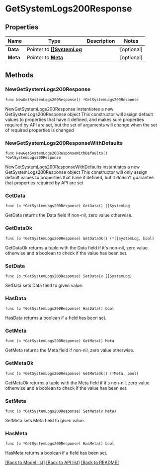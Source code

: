 # GetSystemLogs200Response

## Properties

Name | Type | Description | Notes
------------ | ------------- | ------------- | -------------
**Data** | Pointer to [**[]SystemLog**](SystemLog.md) |  | [optional] 
**Meta** | Pointer to [**Meta**](Meta.md) |  | [optional] 

## Methods

### NewGetSystemLogs200Response

`func NewGetSystemLogs200Response() *GetSystemLogs200Response`

NewGetSystemLogs200Response instantiates a new GetSystemLogs200Response object
This constructor will assign default values to properties that have it defined,
and makes sure properties required by API are set, but the set of arguments
will change when the set of required properties is changed

### NewGetSystemLogs200ResponseWithDefaults

`func NewGetSystemLogs200ResponseWithDefaults() *GetSystemLogs200Response`

NewGetSystemLogs200ResponseWithDefaults instantiates a new GetSystemLogs200Response object
This constructor will only assign default values to properties that have it defined,
but it doesn't guarantee that properties required by API are set

### GetData

`func (o *GetSystemLogs200Response) GetData() []SystemLog`

GetData returns the Data field if non-nil, zero value otherwise.

### GetDataOk

`func (o *GetSystemLogs200Response) GetDataOk() (*[]SystemLog, bool)`

GetDataOk returns a tuple with the Data field if it's non-nil, zero value otherwise
and a boolean to check if the value has been set.

### SetData

`func (o *GetSystemLogs200Response) SetData(v []SystemLog)`

SetData sets Data field to given value.

### HasData

`func (o *GetSystemLogs200Response) HasData() bool`

HasData returns a boolean if a field has been set.

### GetMeta

`func (o *GetSystemLogs200Response) GetMeta() Meta`

GetMeta returns the Meta field if non-nil, zero value otherwise.

### GetMetaOk

`func (o *GetSystemLogs200Response) GetMetaOk() (*Meta, bool)`

GetMetaOk returns a tuple with the Meta field if it's non-nil, zero value otherwise
and a boolean to check if the value has been set.

### SetMeta

`func (o *GetSystemLogs200Response) SetMeta(v Meta)`

SetMeta sets Meta field to given value.

### HasMeta

`func (o *GetSystemLogs200Response) HasMeta() bool`

HasMeta returns a boolean if a field has been set.


[[Back to Model list]](../README.md#documentation-for-models) [[Back to API list]](../README.md#documentation-for-api-endpoints) [[Back to README]](../README.md)



